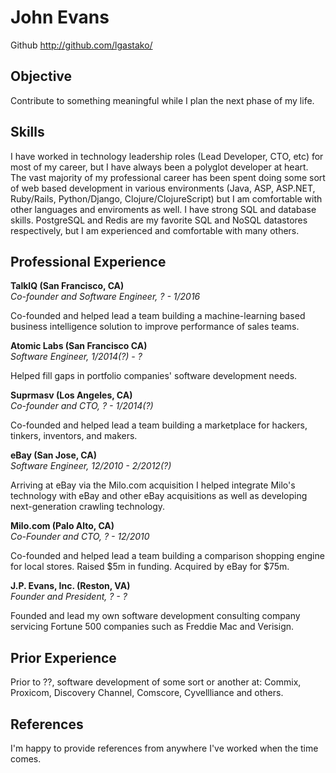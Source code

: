 # John Evans

Github http://github.com/lgastako/

## Objective

Contribute to something meaningful while I plan the next phase of my life.

## Skills

I have worked in technology leadership roles (Lead Developer, CTO, etc) for
most of my career, but I have always been a polyglot developer at heart.  The
vast majority of my professional career has been spent doing some sort of web
based development in various environments (Java, ASP, ASP.NET, Ruby/Rails,
Python/Django, Clojure/ClojureScript) but I am comfortable with other languages
and enviroments as well. I have strong SQL and database skills.  PostgreSQL and
Redis are my favorite SQL and NoSQL datastores respectively, but I am
experienced and comfortable with many others.

## Professional Experience

**TalkIQ (San Francisco, CA)**<br>
*Co-founder and Software Engineer, ? - 1/2016*

Co-founded and helped lead a team building a machine-learning based business
intelligence solution to improve performance of sales teams.


**Atomic Labs (San Francisco CA)**<br>
*Software Engineer, 1/2014(?) - ?*

Helped fill gaps in portfolio companies' software development needs.


**Suprmasv (Los Angeles, CA)**<br>
*Co-founder and CTO, ? - 1/2014(?)*

Co-founded and helped lead a team building a marketplace for hackers, tinkers,
inventors, and makers.


**eBay (San Jose, CA)**<br>
*Software Engineer, 12/2010 - 2/2012(?)*

Arriving at eBay via the Milo.com acquisition I helped integrate Milo's
technology with eBay and other eBay acquisitions as well as developing
next-generation crawling technology.


**Milo.com (Palo Alto, CA)**<br>
*Co-Founder and CTO, ? - 12/2010*

Co-founded and helped lead a team building a comparison shopping engine for
local stores.  Raised $5m in funding.  Acquired by eBay for $75m.


**J.P. Evans, Inc. (Reston, VA)**<br>
*Founder and President, ? - ?*

Founded and lead my own software development consulting company servicing
Fortune 500 companies such as Freddie Mac and Verisign.


## Prior Experience

Prior to ??, software development of some sort or another at:
Commix, Proxicom, Discovery Channel, Comscore, Cyvellliance and others.


## References

I'm happy to provide references from anywhere I've worked when the time comes.
